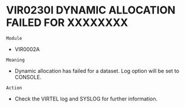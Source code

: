 # VIR0230I DYNAMIC ALLOCATION FAILED FOR XXXXXXXX

`Module`
- VIR0002A

`Meaning`
- Dynamic allocation has failed for a dataset. Log option will be set to CONSOLE.

`Action`
- Check the VIRTEL log and SYSLOG for further information.
